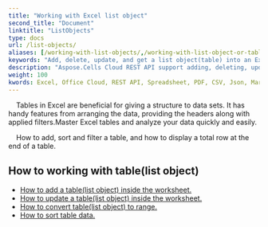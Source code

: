 ```yaml
---
title: "Working with Excel list object"
second_title: "Document"
linktitle: "ListObjects"
type: docs
url: /list-objects/
aliases: [/working-with-list-objects/,/working-with-list-object-or-table/]
keywords: "Add, delete, update, and get a list object(table) into an Excel worksheet."
description: "Aspose.Cells Cloud REST API support adding, deleting, updating and getting a list object(table) into an Excel worksheet. SDK support kinds of development languages. They include Android, C#, Go, Java, NodeJS, Perl, PHP, Python, Ruby, and swift."
weight: 100
kwords: Excel, Office Cloud, REST API, Spreadsheet, PDF, CSV, Json, Markdown, ListObjects
---
```


&nbsp;&nbsp;&nbsp;&nbsp;Tables in Excel are beneficial for giving a structure to data sets. It has handy features from arranging the data, providing the headers along with applied filters.Master Excel tables and analyze your data quickly and easily.

&nbsp;&nbsp;&nbsp;&nbsp;How to add, sort and filter a table, and how to display a total row at the end of a table.

## How to working with table(list object)
  
- [How to add a  table(list object) inside the worksheet.](/cells/add-a-list-object-or-table-inside-the-worksheet/)
- [How to update a table(list object) inside the worksheet.](/cells/update-a-list-object-or-table-inside-the-worksheet/)
- [How to convert table(list object) to range.](/cells/convert-list-object-or-table-to-range/)
- [How to sort table data.](/cells/sort-table-data/)
